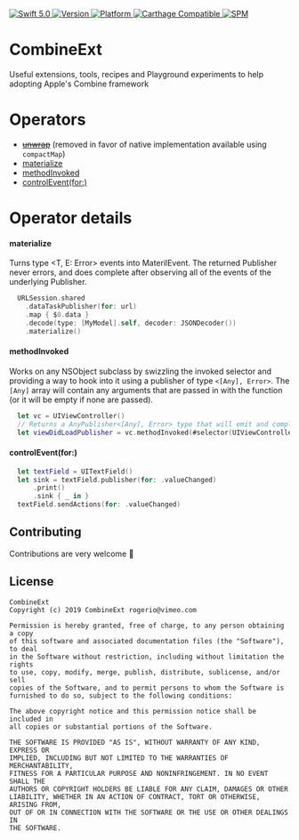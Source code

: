 <p align="left">
   <a href="https://developer.apple.com/swift/">
      <img src="https://img.shields.io/badge/Swift-5.0-orange.svg?style=flat" alt="Swift 5.0">
   </a>
   <a href="http://cocoapods.org/pods/CombineExt">
      <img src="https://img.shields.io/cocoapods/v/CombineExt.svg?style=flat" alt="Version">
   </a>
   <a href="http://cocoapods.org/pods/CombineExt">
      <img src="https://img.shields.io/cocoapods/p/CombineExt.svg?style=flat" alt="Platform">
   </a>
   <a href="https://github.com/Carthage/Carthage">
      <img src="https://img.shields.io/badge/Carthage-compatible-4BC51D.svg?style=flat" alt="Carthage Compatible">
   </a>
   <a href="https://github.com/apple/swift-package-manager">
      <img src="https://img.shields.io/badge/Swift%20Package%20Manager-compatible-brightgreen.svg" alt="SPM">
   </a>
</p>

# CombineExt

<p align="left">
Useful extensions, tools, recipes and Playground experiments to help adopting Apple's Combine framework
</p>

Operators
===========

* ~~[unwrap](#unwrap)~~ (removed in favor of native implementation available using `compactMap`)
* [materialize](#materialize)
* [methodInvoked](#methodInvoked)
* [controlEvent(for:)](#controlEvent)

Operator details
===========

#### materialize

Turns type <T, E: Error> events into MaterilEvent<T E: Error>.
The returned Publisher never errors, and does complete after observing all of the events of the underlying Publisher.


```swift
  URLSession.shared
    .dataTaskPublisher(for: url)
    .map { $0.data }
    .decode(type: [MyModel].self, decoder: JSONDecoder())
    .materialize()
```

#### methodInvoked

Works on any NSObject subclass by swizzling the invoked selector and providing a way to hook into it using a publisher of type `<[Any], Error>`.
The `[Any]` array will contain any arguments that are passed in with the function (or it will be empty if none are passed).

```swift
  let vc = UIViewController()
  // Returns a AnyPublisher<[Any], Error> type that will emit and complete when viewDidLoad is called on the target view controller
  let viewDidLoadPublisher = vc.methodInvoked(#selector(UIViewController.viewDidLoad)) 
```

#### controlEvent(for:)

```swift
  let textField = UITextField()  
  let sink = textField.publisher(for: .valueChanged)
      .print()
      .sink { _ in }
  textField.sendActions(for: .valueChanged)  
```

## Contributing
Contributions are very welcome 🙌

## License

```
CombineExt
Copyright (c) 2019 CombineExt rogerio@vimeo.com

Permission is hereby granted, free of charge, to any person obtaining a copy
of this software and associated documentation files (the "Software"), to deal
in the Software without restriction, including without limitation the rights
to use, copy, modify, merge, publish, distribute, sublicense, and/or sell
copies of the Software, and to permit persons to whom the Software is
furnished to do so, subject to the following conditions:

The above copyright notice and this permission notice shall be included in
all copies or substantial portions of the Software.

THE SOFTWARE IS PROVIDED "AS IS", WITHOUT WARRANTY OF ANY KIND, EXPRESS OR
IMPLIED, INCLUDING BUT NOT LIMITED TO THE WARRANTIES OF MERCHANTABILITY,
FITNESS FOR A PARTICULAR PURPOSE AND NONINFRINGEMENT. IN NO EVENT SHALL THE
AUTHORS OR COPYRIGHT HOLDERS BE LIABLE FOR ANY CLAIM, DAMAGES OR OTHER
LIABILITY, WHETHER IN AN ACTION OF CONTRACT, TORT OR OTHERWISE, ARISING FROM,
OUT OF OR IN CONNECTION WITH THE SOFTWARE OR THE USE OR OTHER DEALINGS IN
THE SOFTWARE.
```
